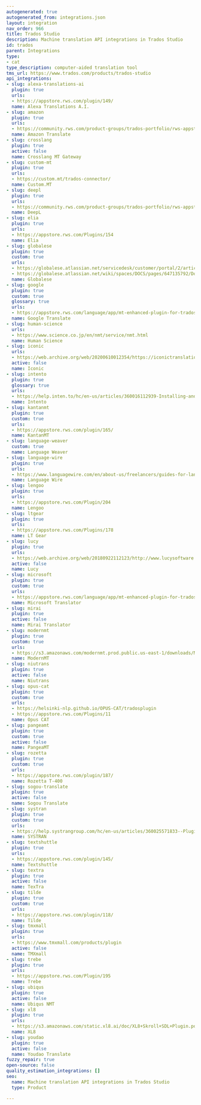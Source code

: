 ```yaml
---
autogenerated: true
autogenerated_from: integrations.json
layout: integration
nav_order: 966
title: Trados Studio
description: Machine translation API integrations in Trados Studio
id: trados
parent: Integrations
type:
- cat
type_description: computer-aided translation tool
tms_url: https://www.trados.com/products/trados-studio
api_integrations:
- slug: alexa-translations-ai
  plugin: true
  urls:
  - https://appstore.rws.com/plugin/149/
  name: Alexa Translations A.I.
- slug: amazon
  plugin: true
  urls:
  - https://community.rws.com/product-groups/trados-portfolio/rws-appstore/w/wiki/3315/amazon-translate-mt-provider
  name: Amazon Translate
- slug: crosslang
  plugin: true
  active: false
  name: Crosslang MT Gateway
- slug: custom-mt
  plugin: true
  urls:
  - https://custom.mt/trados-connector/
  name: Custom.MT
- slug: deepl
  plugin: true
  urls:
  - https://community.rws.com/product-groups/trados-portfolio/rws-appstore/w/wiki/3266/deepl-translation-provider
  name: DeepL
- slug: elia
  plugin: true
  urls:
  - https://appstore.rws.com/Plugins/154
  name: Elia
- slug: globalese
  plugin: true
  custom: true
  urls:
  - https://globalese.atlassian.net/servicedesk/customer/portal/2/article/2232746052
  - https://globalese.atlassian.net/wiki/spaces/DOCS/pages/647135792/Document+translation+plugin+for+Trados+Studio
  name: Globalese
- slug: google
  plugin: true
  custom: true
  glossary: true
  urls:
  - https://appstore.rws.com/language/app/mt-enhanced-plugin-for-trados-studio/604/
  name: Google Translate
- slug: human-science
  urls:
  - https://www.science.co.jp/en/nmt/service/nmt.html
  name: Human Science
- slug: iconic
  urls:
  - https://web.archive.org/web/20200610012354/https://iconictranslation.com/what-we-do/bespoke-solutions/connectors-plugins/
  active: false
  name: Iconic
- slug: intento
  plugin: true
  glossary: true
  urls:
  - https://help.inten.to/hc/en-us/articles/360016112939-Installing-and-Configuring-Intento-MT-Hub-for-Trados-Studio
  name: Intento
- slug: kantanmt
  plugin: true
  custom: true
  urls:
  - https://appstore.rws.com/plugin/165/
  name: KantanMT
- slug: language-weaver
  custom: true
  name: Language Weaver
- slug: language-wire
  plugin: true
  urls:
  - https://www.languagewire.com/en/about-us/freelancers/guides-for-language-experts/trados-plugin
  name: Language Wire
- slug: lengoo
  plugin: true
  urls:
  - https://appstore.rws.com/Plugin/204
  name: Lengoo
- slug: ltgear
  plugin: true
  urls:
  - https://appstore.rws.com/Plugins/178
  name: LT Gear
- slug: lucy
  plugin: true
  urls:
  - https://web.archive.org/web/20180922112123/http://www.lucysoftware.com/english/machine-translation/integration-capabilities/lucy-lt-integration-capabilities.html
  active: false
  name: Lucy
- slug: microsoft
  plugin: true
  custom: true
  urls:
  - https://appstore.rws.com/language/app/mt-enhanced-plugin-for-trados-studio/604/
  name: Microsoft Translator
- slug: mirai
  plugin: true
  active: false
  name: Mirai Translator
- slug: modernmt
  plugin: true
  custom: true
  urls:
  - https://s3.amazonaws.com/modernmt.prod.public.us-east-1/downloads/ModernMT+Plugin+Guide+for+SDL+Trados+Studio.pdf
  name: ModernMT
- slug: niutrans
  plugin: true
  active: false
  name: Niutrans
- slug: opus-cat
  plugin: true
  custom: true
  urls:
  - https://helsinki-nlp.github.io/OPUS-CAT/tradosplugin
  - https://appstore.rws.com/Plugins/11
  name: Opus CAT
- slug: pangeamt
  plugin: true
  custom: true
  active: false
  name: PangeaMT
- slug: rozetta
  plugin: true
  custom: true
  urls:
  - https://appstore.rws.com/plugin/187/
  name: Rozetta T-400
- slug: sogou-translate
  plugin: true
  active: false
  name: Sogou Translate
- slug: systran
  plugin: true
  custom: true
  urls:
  - https://help.systrangroup.com/hc/en-us/articles/360025571833--Plugins-SDL-Trados-studio-connector-How-to-add-Systran-server-in-SDL-Trados-Studio
  name: SYSTRAN
- slug: textshuttle
  plugin: true
  urls:
  - https://appstore.rws.com/plugin/145/
  name: Textshuttle
- slug: textra
  plugin: true
  active: false
  name: TexTra
- slug: tilde
  plugin: true
  custom: true
  urls:
  - https://appstore.rws.com/plugin/118/
  name: Tilde
- slug: tmxmall
  plugin: true
  urls:
  - https://www.tmxmall.com/products/plugin
  active: false
  name: TMXmall
- slug: trebe
  plugin: true
  urls:
  - https://appstore.rws.com/Plugin/195
  name: Trebe
- slug: ubiqus
  plugin: true
  active: false
  name: Ubiqus NMT
- slug: xl8
  plugin: true
  urls:
  - https://s3.amazonaws.com/static.xl8.ai/doc/XL8+Skroll+SDL+Plugin.pdf
  name: XL8
- slug: youdao
  plugin: true
  active: false
  name: Youdao Translate
fuzzy_repair: true
open-source: false
quality_estimation_integrations: []
seo:
  name: Machine translation API integrations in Trados Studio
  type: Product

---
```


